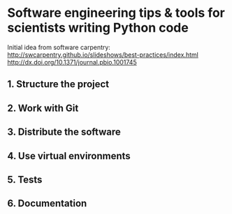 # Software engineering tips &amp; tools for scientists writing Python code

Initial idea from software carpentry:
http://swcarpentry.github.io/slideshows/best-practices/index.html
http://dx.doi.org/10.1371/journal.pbio.1001745

## 1. Structure the project

## 2. Work with Git

## 3. Distribute the software

## 4. Use virtual environments

## 5. Tests

## 6. Documentation
